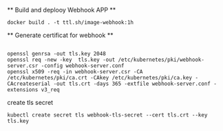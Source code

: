 ** Build and deplooy Webhook APP **
```
docker build . -t ttl.sh/image-webhook:1h
```

** Generate certificat for webhook **
```

openssl genrsa -out tls.key 2048
openssl req -new -key  tls.key -out /etc/kubernetes/pki/webhook-server.csr -config webhook-server.conf
openssl x509 -req -in webhook-server.csr -CA /etc/kubernetes/pki/ca.crt -CAkey /etc/kubernetes/pki/ca.key -CAcreateserial -out tls.crt -days 365 -extfile webhook-server.conf -extensions v3_req
```

create tls secret

```
kubectl create secret tls webhook-tls-secret --cert tls.crt --key tls.key
```